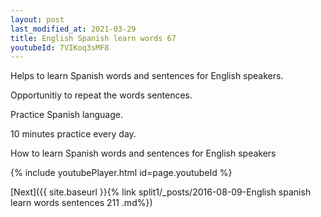 ```yaml
---
layout: post
last_modified_at: 2021-03-29
title: English Spanish learn words 67 
youtubeId: 7VIKoq3sMF8
---
```

 
 
Helps to learn Spanish words and sentences for English speakers.

Opportunitiy to repeat the words sentences. 

Practice Spanish language. 
 
10 minutes practice every day. 
 
How to learn Spanish words and sentences for English speakers 
 
{% include youtubePlayer.html id=page.youtubeId %}
 
 
[Next]({{ site.baseurl }}{% link  split1/_posts/2016-08-09-English spanish learn words sentences 211 .md%})
 
